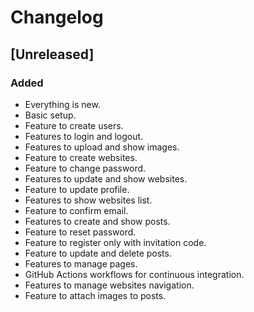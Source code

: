 # Changelog

## [Unreleased]

### Added

- Everything is new.
- Basic setup.
- Feature to create users.
- Features to login and logout.
- Features to upload and show images.
- Feature to create websites.
- Feature to change password.
- Features to update and show websites.
- Feature to update profile.
- Features to show websites list.
- Feature to confirm email.
- Features to create and show posts.
- Feature to reset password.
- Feature to register only with invitation code.
- Feature to update and delete posts.
- Features to manage pages.
- GitHub Actions workflows for continuous integration.
- Features to manage websites navigation.
- Feature to attach images to posts.
